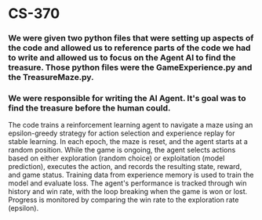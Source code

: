 # CS-370

### We were given two python files that were setting up aspects of the code and allowed us to reference parts of the code we had to write and allowed us to focus on the Agent AI to find the treasure. Those python files were the GameExperience.py and the TreasureMaze.py.

### We were responsible for writing the AI Agent. It's goal was to find the treasure before the human could.

The code trains a reinforcement learning agent to navigate a maze using an epsilon-greedy strategy for action selection and experience replay for stable learning. In each epoch, the maze is reset, and the agent starts at a random position. While the game is ongoing, the agent selects actions based on either exploration (random choice) or exploitation (model prediction), executes the action, and records the resulting state, reward, and game status. Training data from experience memory is used to train the model and evaluate loss. The agent's performance is tracked through win history and win rate, with the loop breaking when the game is won or lost. Progress is monitored by comparing the win rate to the exploration rate (epsilon).
